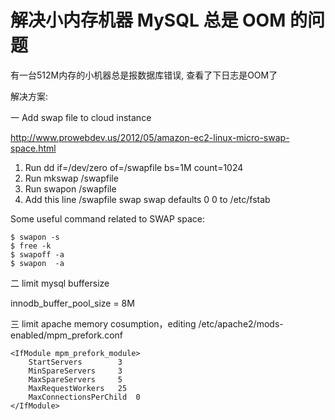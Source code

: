 # 解决小内存机器 MySQL 总是 OOM 的问题

<!--
ID: 487eb49a-d491-4b73-acfe-c5fc5653a4ab
Status: publish
Date: 2017-11-13T16:52:49
Modified: 2020-05-16T11:52:54
wp_id: 173
-->

有一台512M内存的小机器总是报数据库错误, 查看了下日志是OOM了

解决方案:

一 Add swap file to cloud instance

http://www.prowebdev.us/2012/05/amazon-ec2-linux-micro-swap-space.html

1. Run dd if=/dev/zero of=/swapfile bs=1M count=1024
2. Run mkswap /swapfile
3. Run swapon /swapfile
4. Add this line /swapfile swap swap defaults 0 0 to /etc/fstab  

Some useful command related to SWAP space:

```
$ swapon -s   
$ free -k
$ swapoff -a
$ swapon  -a
```
	
二 limit mysql buffersize

innodb_buffer_pool_size = 8M
	
三 limit apache memory cosumption，editing /etc/apache2/mods-enabled/mpm_prefork.conf

```	
<IfModule mpm_prefork_module>
    StartServers        3
    MinSpareServers     3
    MaxSpareServers     5
    MaxRequestWorkers   25
    MaxConnectionsPerChild  0
</IfModule>
```